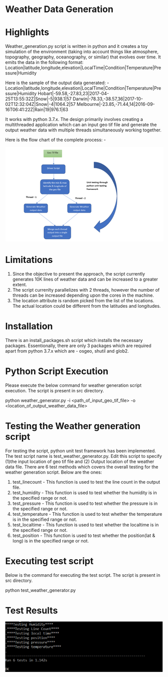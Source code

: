 # Weather Data Generation
# Highlights
Weather_generation.py script is written in python and it creates a toy simulation of the environment (taking into account things like atmosphere, topography, geography,
oceanography, or similar) that evolves over time. It emits the data in the following format:
Location|latitude,longitude,elevation|LocalTime|Condition|Temperature|Pressure|Humidity

Here is the sample of the output data generated: -
Location|latitude,longitude,elevation|LocalTime|Condition|Temperature|Pressure|Humidity
Hobart|-59.58,-27.83,23|2017-04-25T13:55:32Z|Snow|-5|938.1|57
Darwin|-78.33,-38.57,36|2017-10-02T12:32:04Z|Snow|-4|1064.2|57
Melbourne|-23.85,-71.44,14|2016-09-16T06:41:22Z|Rain|19|976.1|63

It works with python 3.7.x. The design primarily involves creating a multithreaded application which can an input geo tif file and generate the output weather data with multiple threads simultaneously working together.

Here is the flow chart of the complete process: -

![alt text](https://github.com/gchandn3413/weather_data/blob/master/img_1.png)

# Limitations
1. Since the objective to present the approach, the script currently generates 10K lines of weather data and can be increased to a greater extent. 
2. The script currenlty parallelizes with 2 threads, however the number of threads can be increased depending upon the cores in the machine.
3. The location attribute is random picked from the list of the locations. The actual location could be different from the latitudes and longitudes. 

# Installation
There is an install_packages.sh script which installs the necessary packages. Essentionally, there are only 3 packages which are required apart from python 3.7.x which are - osgeo, shutil and glob2.

# Python Script Execution
Please execute the below command for weather generation script execution. The script is present in src directory.

python weather_generator.py -i <path_of_input_geo_tif_file> -o <location_of_output_weather_data_file>

# Testing the Weather generation script
For testing the script, python unit test framework has been implemented. The test script name is test_weather_generator.py. Edit this script to specify (1)the input location of geo tif file and (2) Output location of the weather data file.
There are 6 test methods which covers the overall testing for the weather generation script. Below are the ones:

1. test_linecount - This function is used to test the line count in the output file.
2. test_humidity - This function is used to test whether the humidity is in the specified range or not.
3. test_pressure - This function is used to test whether the pressure is in the specified range or not.
4. test_temperature - This function is used to test whether the temperature is in the specified range or not.
5. test_localtime - This function is used to test whether the localtime is in the specified range or not.
6. test_position - This function is used to test whether the position(lat & long) is in the specified range or not.

# Executing test script
Below is the command for executing the test script. The script is present in src directory.

python test_weather_generator.py

# Test Results

![alt text](https://github.com/gchandn3413/weather_data/blob/master/test_results.png) 
